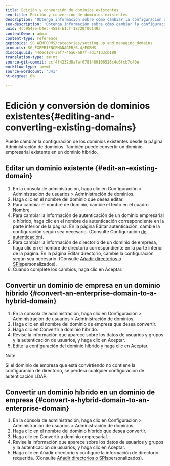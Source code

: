 ```yaml
---
title: Edición y conversión de dominios existentes
seo-title: Edición y conversión de dominios existentes
description: 'Obtenga información sobre cómo cambiar la configuración de los dominios existentes desde la página Administración de dominios. Convierta un dominio empresarial existente en un dominio híbrido o viceversa. '
seo-description: 'Obtenga información sobre cómo cambiar la configuración de los dominios existentes desde la página Administración de dominios. Convierta un dominio empresarial existente en un dominio híbrido o viceversa. '
uuid: 4cc9547e-b4ec-4588-b1cf-18720f06149a
contentOwner: admin
content-type: reference
geptopics: SG_AEMFORMS/categories/setting_up_and_managing_domains
products: SG_EXPERIENCEMANAGER/6.4/FORMS
discoiquuid: 44dec184-3ef7-4ba6-a87f-ad171d3cb188
translation-type: tm+mt
source-git-commit: ccf4f4232d6a7af0781480106526c4c6fcb7c40e
workflow-type: tm+mt
source-wordcount: '341'
ht-degree: 0%

---
```



# Edición y conversión de dominios existentes{#editing-and-converting-existing-domains}

Puede cambiar la configuración de los dominios existentes desde la página Administración de dominios. También puede convertir un dominio empresarial existente en un dominio híbrido.

## Editar un dominio existente {#edit-an-existing-domain}

1. En la consola de administración, haga clic en Configuración > Administración de usuarios > Administración de dominios.
1. Haga clic en el nombre del dominio que desea editar.
1. Para cambiar el nombre de dominio, cambie el texto en el cuadro Nombre.
1. Para cambiar la información de autenticación de un dominio empresarial o híbrido, haga clic en el nombre de autenticación correspondiente en la parte inferior de la página. En la página Editar autenticación, cambie la configuración según sea necesario. (Consulte Configuración [de autenticación](/help/forms/using/admin-help/configuring-authentication-providers.md#authentication-settings)).
1. Para cambiar la información de directorio de un dominio de empresa, haga clic en el nombre de directorio correspondiente en la parte inferior de la página. En la página Editar directorio, cambie la configuración según sea necesario. (Consulte [Añadir directorios o SPIs](/help/forms/using/admin-help/configuring-directories.md#adding-directories-or-custom-spis)personalizados).
1. Cuando complete los cambios, haga clic en Aceptar.

## Convertir un dominio de empresa en un dominio híbrido {#convert-an-enterprise-domain-to-a-hybrid-domain}

1. En la consola de administración, haga clic en Configuración > Administración de usuarios > Administración de dominios.
1. Haga clic en el nombre del dominio de empresa que desea convertir.
1. Haga clic en Convertir a dominio híbrido.
1. Revise la información que aparece sobre los datos de usuarios y grupos y la autenticación de usuarios, y haga clic en Aceptar.
1. Edite la configuración del dominio híbrido y haga clic en Aceptar.

>[!NOTE]
>
>Si el dominio de empresa que está convirtiendo no contiene la configuración de directorio, se perderá cualquier configuración de autenticación LDAP.

## Convertir un dominio híbrido en un dominio de empresa {#convert-a-hybrid-domain-to-an-enterprise-domain}

1. En la consola de administración, haga clic en Configuración > Administración de usuarios > Administración de dominios.
1. Haga clic en el nombre del dominio híbrido que desea convertir.
1. Haga clic en Convertir a dominio empresarial.
1. Revise la información que aparece sobre los datos de usuarios y grupos y la autenticación de usuarios, y haga clic en Aceptar.
1. Haga clic en Añadir directorio y configure la información de directorio requerida. (Consulte [Añadir directorios o SPIs](/help/forms/using/admin-help/configuring-directories.md#adding-directories-or-custom-spis)personalizados).

